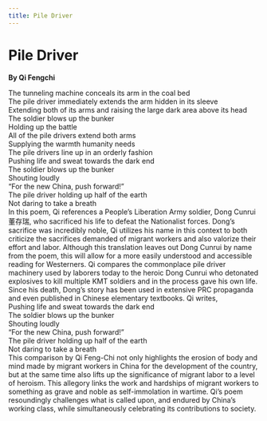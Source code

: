 ```yaml
---
title: Pile Driver
---
```

# Pile Driver
**By Qi Fengchi**

<html>
    <head>
        <link rel="stylesheet" href="stylesheet.css">
        <p></p>
    </head>
    <body>
        <div class = "poetBox">
            <div class= "flexbox-poem flexbox-item-1">
            The tunneling machine conceals its arm in the coal bed<br />
            The pile driver immediately extends the arm hidden in its sleeve<br />
            Extending both of its arms and raising the large dark area above its head<br />
            The soldier blows up the bunker<br />
            Holding up the battle<br />
            All of the pile drivers extend both arms<br />
            Supplying the warmth humanity needs<br />
            The pile drivers line up in an orderly fashion<br />
            Pushing life and sweat towards the dark end<br />
            The soldier blows up the bunker<br />
            Shouting loudly<br />
            “For the new China, push forward!”<br />
            The pile driver holding up half of the earth<br />
            Not daring to take a breath<br />
            </div>
            <div class="flexbox-blurb flexbox-item-2">
            In this poem, Qi references a People’s Liberation Army soldier, Dong Cunrui 董存瑞, who sacrificed his life to defeat the Nationalist forces. Dong’s sacrifice was incredibly noble, Qi utilizes his name in this context to both criticize the sacrifices demanded of migrant workers and also valorize their effort and labor. Although this translation leaves out Dong Cunrui by name from the poem, this will allow for a more easily understood and accessible reading for Westerners. Qi compares the commonplace pile driver machinery used by laborers today to the heroic Dong Cunrui who detonated explosives to kill multiple KMT soldiers and in the process gave his own life. Since his death, Dong’s story has been used in extensive PRC propaganda and even published in Chinese elementary textbooks. Qi writes,
                <div class="quotedpoetry" > 
                Pushing life and sweat towards the dark end<br />
                The soldier blows up the bunker<br />
                Shouting loudly<br />
                “For the new China, push forward!”<br />
                The pile driver holding up half of the earth<br />
                Not daring to take a breath<br />
                </div>
            This comparison by Qi Feng-Chi not only highlights the erosion of body and mind made by migrant workers in China for the development of the country, but at the same time also lifts up the significance of migrant labor to a level of heroism. This allegory links the work and hardships of migrant workers to something as grave and noble as self-immolation in wartime. Qi’s poem resoundingly challenges what is called upon, and endured by China’s working class, while simultaneously celebrating its contributions to society.
            </div>
        </div>
    </body>
</html>